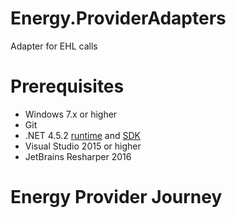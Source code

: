 Energy.ProviderAdapters
==========

Adapter for EHL calls 

# Prerequisites

* Windows 7.x or higher
* Git
* .NET 4.5.2 [runtime](http://www.microsoft.com/en-us/download/details.aspx?id=42642) and [SDK](http://www.microsoft.com/en-gb/download/details.aspx?id=42637)
* Visual Studio 2015 or higher
* JetBrains Resharper 2016

# Energy Provider Journey
